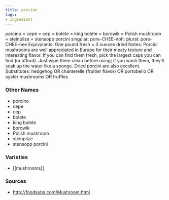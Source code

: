 ```yaml
---
title: porcino
tags:
- ingredient
---
```

porcino = cepe = cep = bolete = king bolete = borowik = Polish mushroom = steinpilze = stensopp porcini singular: pore-CHEE-noh; plural: pore-CHEE-nee Equivalents: One pound fresh = 3 ounces dried Notes: Porcini mushrooms are well appreciated in Europe for their meaty texture and interesting flavor. If you can find them fresh, pick the largest caps you can find (or afford). Just wipe them clean before using; if you wash them, they'll soak up the water like a sponge. Dried porcini are also excellent. Substitutes: hedgehog OR chanterelle (fruitier flavor) OR portobello OR oyster mushrooms OR truffles

### Other Names

* porcino
* cepe
* cep
* bolete
* king bolete
* borowik
* Polish mushroom
* steinpilze
* stensopp porcini

### Varieties

* [[mushrooms]]

### Sources
* http://foodsubs.com/Mushroom.html
